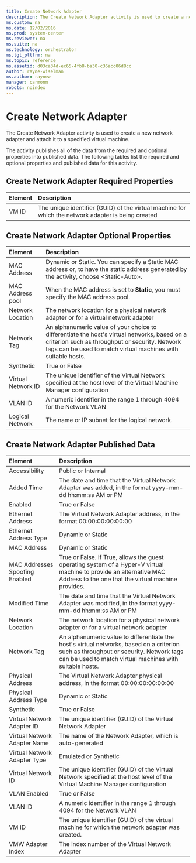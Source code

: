 ```yaml
---
title: Create Network Adapter
description: The Create Network Adapter activity is used to create a new network adapter and attach it to a specified virtual machine.
ms.custom: na
ms.date: 12/02/2016
ms.prod: system-center
ms.reviewer: na
ms.suite: na
ms.technology: orchestrator
ms.tgt_pltfrm: na
ms.topic: reference
ms.assetid: d03ca34d-ec65-4fb8-ba30-c36acc06d8cc
author: rayne-wiselman
ms.author: raynew
manager: carmonm
robots: noindex
---
```

# Create Network Adapter

The Create Network Adapter activity is used to create a new network adapter and attach it to a specified virtual machine.

The activity publishes all of the data from the required and optional properties into published data. The following tables list the required and optional properties and published data for this activity.

## Create Network Adapter Required Properties

| Element | Description   |
|:---|:---
| VM ID   | The unique identifier (GUID) of the virtual machine for which the network adapter is being created |

## Create Network Adapter Optional Properties

| Element   | Description |
|:---|:---|
| MAC Address   | Dynamic or Static. You can specify a Static MAC address or, to have the static address generated by the activity, choose &lt;Static-Auto&gt;.   |  
| MAC Address pool   | When the MAC address is set to **Static**, you must specify the MAC address pool.   |
| Network Location   | The network location for a physical network adapter or for a virtual network adapter   |
| Network Tag   | An alphanumeric value of your choice to differentiate the host's virtual networks, based on a criterion such as throughput or security. Network tags can be used to match virtual machines with suitable hosts. |
| Synthetic   | True or False   |
| Virtual Network ID | The unique identifier of the Virtual Network specified at the host level of the Virtual Machine Manager configuration   |
| VLAN ID   | A numeric identifier in the range 1 through 4094 for the Network VLAN   |
| Logical Network   | The name or IP subnet for the logical network.   |

## Create Network Adapter Published Data

| Element   | Description  
|:---|:---|
| Accessibility   | Public or Internal   |  
| Added Time   | The date and time that the Virtual Network Adapter was added, in the format yyyy-mm-dd hh:mm:ss AM or PM   |  
| Enabled   | True or False   |  
| Ethernet Address   | The Virtual Network Adapter address, in the format 00:00:00:00:00:00   |  
| Ethernet Address Type   | Dynamic or Static   |  
| MAC Address   | Dynamic or Static   |  
| MAC Addresses Spoofing Enabled | True or False. If True, allows the guest operating system of a Hyper-V virtual machine to provide an alternative MAC Address to the one that the virtual machine provides.     |
| Modified Time   | The date and time that the Virtual Network Adapter was modified, in the format yyyy-mm-dd hh:mm:ss AM or PM   |  
| Network Location   | The network location for a physical network adapter or for a virtual network adapter   |  
| Network Tag   | An alphanumeric value to differentiate the host's virtual networks, based on a criterion such as throughput or security. Network tags can be used to match virtual machines with suitable hosts. |  
| Physical Address   | The Virtual Network Adapter physical address, in the format 00:00:00:00:00:00   |  
| Physical Address Type   | Dynamic or Static   |  
| Synthetic   | True or False   |  
| Virtual Network Adapter ID   | The unique identifier (GUID) of the Virtual Network Adapter   |  
| Virtual Network Adapter Name   | The name of the Network Adapter, which is auto-generated   |  
| Virtual Network Adapter Type   | Emulated or Synthetic   |  
| Virtual Network ID   | The unique identifier (GUID) of the Virtual Network specified at the host level of the Virtual Machine Manager configuration   |  
| VLAN Enabled   | True or False   |  
| VLAN ID   | A numeric identifier in the range 1 through 4094 for the Network VLAN   |  
| VM ID   | The unique identifier (GUID) of the virtual machine for which the network adapter was created.   |  
| VMW Adapter Index   | The index number of the Virtual Network Adapter   |  
